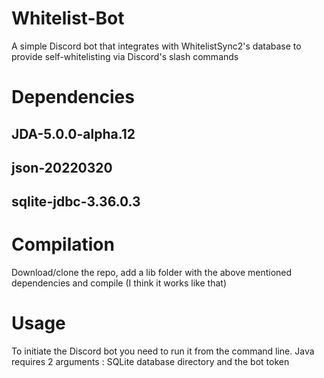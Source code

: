 # Whitelist-Bot
A simple Discord bot that integrates with WhitelistSync2's database to provide self-whitelisting via Discord's slash commands 
# Dependencies
## JDA-5.0.0-alpha.12
## json-20220320
## sqlite-jdbc-3.36.0.3

# Compilation
Download/clone the repo, add a lib folder with the above mentioned dependencies and compile
(I think it works like that)

# Usage 
To initiate the Discord bot you need to run it from the command line. Java requires 2 arguments : SQLite database directory and the bot token

